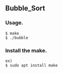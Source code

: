 **Bubble_Sort**
-------------

### Usage.

```
$ make
$ ./bubble
```


### Install the make.

```
ex)
$ sudo apt install make
```

